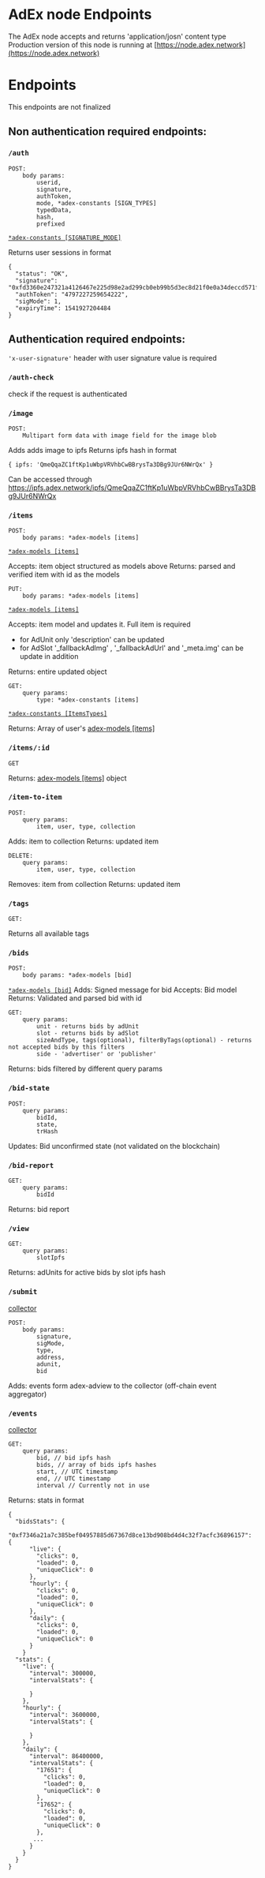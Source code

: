 # AdEx node Endpoints
The AdEx node accepts and returns 'application/josn' content type
Production version of this node is running at [https://node.adex.network](https://node.adex.network)

# Endpoints
This endpoints are not finalized

## Non authentication required endpoints:

### `/auth`

```
POST: 
    body params:
        userid, 
        signature, 
        authToken, 
        mode, *adex-constants [SIGN_TYPES]
        typedData,
        hash, 
        prefixed
```
[`*adex-constants [SIGNATURE_MODE]`](https://github.com/AdExNetwork/adex-constants/blob/master/src/exchange.js)

Returns user sessions in format 
```
{
  "status": "OK",
  "signature": "0xfd3360e247321a4126467e225d98e2ad299cb0eb99b5d3ec8d21f0e0a34deccd571f05b6aec9e21bb2274dba1a1aec826eeb6f5d7a40f497755061807006b2a51b",
  "authToken": "4797227259654222",
  "sigMode": 1,
  "expiryTime": 1541927204484
}
```

## Authentication required endpoints:

`'x-user-signature'` header with user signature value is  required

### `/auth-check`
check if the request is authenticated

### `/image` 

```
POST:
    Multipart form data with image field for the image blob
```
Adds adds image to ipfs
Returns ipfs hash in format
```
{ ipfs: 'QmeQqaZC1ftKp1uWbpVRVhbCwBBrysTa3DBg9JUr6NWrQx' }
```
Can be accessed through https://ipfs.adex.network/ipfs/QmeQqaZC1ftKp1uWbpVRVhbCwBBrysTa3DBg9JUr6NWrQx



### `/items`
```
POST: 
    body params: *adex-models [items] 
```
[`*adex-models [items]`](https://github.com/AdExNetwork/adex-models/tree/master/src/models)

Accepts: item object structured as models above
Returns: parsed and verified item with id as the models
```
PUT:
    body params: *adex-models [items] 
```
[`*adex-models [items]`](https://github.com/AdExNetwork/adex-models/tree/master/src/models)

Accepts: item model and updates it. Full item is required 
* for AdUnit only 'description' can be updated
* for AdSlot '_fallbackAdImg' , '_fallbackAdUrl' and '_meta.img' can be update in addition

Returns: entire updated object

```
GET:
    query params:
        type: *adex-constants [items]
```
[`*adex-constants [ItemsTypes]`](https://github.com/AdExNetwork/adex-constants/blob/master/src/items.js)

Returns: Array of user's [adex-models [items]](https://github.com/AdExNetwork/adex-models/tree/master/src/models)

### `/items/:id`
```
GET
```
Returns: [adex-models [items]](https://github.com/AdExNetwork/adex-models/tree/master/src/models)
 object

### `/item-to-item`
```
POST:
    query params:
        item, user, type, collection
```
Adds: item to collection
Returns: updated item

```
DELETE:
    query params:
        item, user, type, collection
```
Removes: item from collection
Returns: updated item


### `/tags`
```
GET:
```
Returns all available tags

### `/bids`
```
POST:
    body params: *adex-models [bid] 
```
[`*adex-models [bid]`](https://github.com/AdExNetwork/adex-models/blob/master/src/models/Bid.js)
Adds: Signed message for bid
Accepts: Bid model
Returns: Validated and parsed bid with id

```
GET:
    query params:
        unit - returns bids by adUnit
        slot - returns bids by adSlot
        sizeAndType, tags(optional), filterByTags(optional) - returns not accepted bids by this filters  
        side - 'advertiser' or 'publisher'
```
Returns: bids filtered by different query params

### `/bid-state`
```
POST:
    query params:
        bidId,
        state,
        trHash
```
Updates: Bid unconfirmed state (not validated on the blockchain)

### `/bid-report`
```
GET:
    query params:
        bidId
```
Returns: bid report

### `/view`
```
GET:
    query params:
        slotIpfs
```
Returns: adUnits for active bids by slot ipfs hash

### `/submit`
[collector](COLLECTOR.md)
```
POST:
    body params:
        signature,
        sigMode,
        type,
        address,
        adunit,
        bid
```
Adds: events form adex-adview to the collector (off-chain event aggregator)

### `/events`
[collector](COLLECTOR.md)
```
GET:
    query params:
        bid, // bid ipfs hash
        bids, // array of bids ipfs hashes
        start, // UTC timestamp
        end, // UTC timestamp
        interval // Currently not in use
```
Returns: stats in format 
```
{
  "bidsStats": {
    "0xf7346a21a7c385bef04957885d67367d8ce13bd908bd4d4c32f7acfc36896157": {
      "live": {
        "clicks": 0,
        "loaded": 0,
        "uniqueClick": 0
      },
      "hourly": {
        "clicks": 0,
        "loaded": 0,
        "uniqueClick": 0
      },
      "daily": {
        "clicks": 0,
        "loaded": 0,
        "uniqueClick": 0
      }
    }
  "stats": {
    "live": {
      "interval": 300000,
      "intervalStats": {
        
      }
    },
    "hourly": {
      "interval": 3600000,
      "intervalStats": {
        
      }
    },
    "daily": {
      "interval": 86400000,
      "intervalStats": {
        "17651": {
          "clicks": 0,
          "loaded": 0,
          "uniqueClick": 0
        },
        "17652": {
          "clicks": 0,
          "loaded": 0,
          "uniqueClick": 0
        },
       ...
      }
    }
  }
}
```